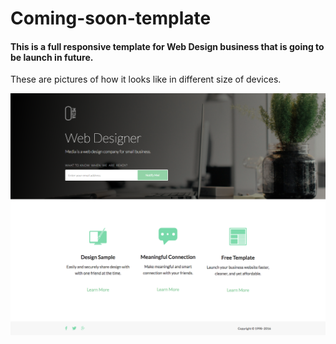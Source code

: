 # Coming-soon-template
#### This is a full responsive template for Web Design business that is going to be launch in future.

These are pictures of how it looks like in different size of devices.

![pic](images/desktop.png) 
